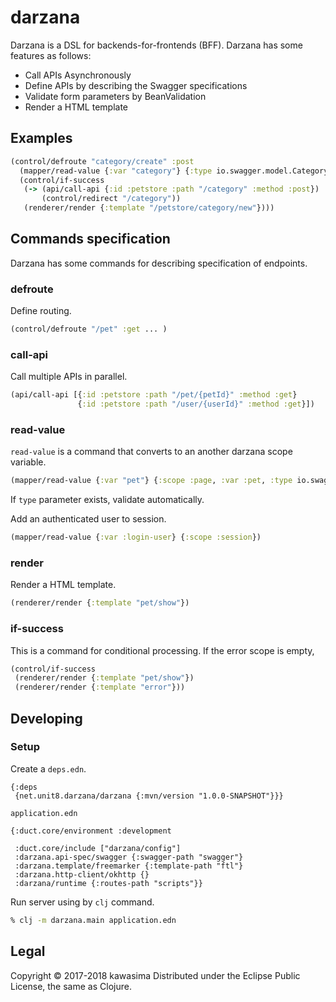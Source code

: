 # darzana

Darzana is a DSL for backends-for-frontends (BFF). Darzana has some features as follows:

- Call APIs Asynchronously
- Define APIs by describing the Swagger specifications
- Validate form parameters by BeanValidation
- Render a HTML template

## Examples

```clj
(control/defroute "category/create" :post
  (mapper/read-value {:var "category"} {:type io.swagger.model.Category :var :category})
  (control/if-success
   (-> (api/call-api {:id :petstore :path "/category" :method :post})
       (control/redirect "/category"))
   (renderer/render {:template "/petstore/category/new"})))
```

## Commands specification

Darzana has some commands for describing specification of endpoints.

### defroute

Define routing.

```clj
(control/defroute "/pet" :get ... )
```

### call-api

Call multiple APIs in parallel.

```clj
(api/call-api [{:id :petstore :path "/pet/{petId}" :method :get}
               {:id :petstore :path "/user/{userId}" :method :get}])
```

### read-value

`read-value` is a command that converts to an another darzana scope variable.

```clj
(mapper/read-value {:var "pet"} {:scope :page, :var :pet, :type io.swagger.model.Pet})
```

If `type` parameter exists, validate automatically.

Add an authenticated user to session.

```clj
(mapper/read-value {:var :login-user} {:scope :session})
```

### render

Render a HTML template.

```clj
(renderer/render {:template "pet/show"})
```

### if-success

This is a command for conditional processing. If the error scope is empty,

```clj
(control/if-success
 (renderer/render {:template "pet/show"})
 (renderer/render {:template "error"}))
```

## Developing

### Setup

Create a `deps.edn`.

```
{:deps
 {net.unit8.darzana/darzana {:mvn/version "1.0.0-SNAPSHOT"}}}
```

`application.edn`

```
{:duct.core/environment :development

 :duct.core/include ["darzana/config"]
 :darzana.api-spec/swagger {:swagger-path "swagger"}
 :darzana.template/freemarker {:template-path "ftl"}
 :darzana.http-client/okhttp {}
 :darzana/runtime {:routes-path "scripts"}}
```

Run server using by `clj` command.

```sh
% clj -m darzana.main application.edn
```

## Legal

Copyright © 2017-2018 kawasima
Distributed under the Eclipse Public License, the same as Clojure.
